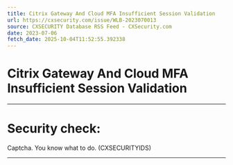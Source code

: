 ```yaml
---
title: Citrix Gateway And Cloud MFA Insufficient Session Validation
url: https://cxsecurity.com/issue/WLB-2023070013
source: CXSECURITY Database RSS Feed - CXSecurity.com
date: 2023-07-06
fetch_date: 2025-10-04T11:52:55.392338
---
```


# Citrix Gateway And Cloud MFA Insufficient Session Validation

---

# Security check:

Captcha. You know what to do. (CXSECURITYIDS)

---